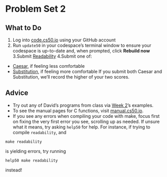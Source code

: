 # Problem Set 2
## What to Do
1. Log into [code.cs50.io](https://code.cs50.io/) using your GitHub account
2. Run `update50` in your codespace’s terminal window to ensure your codespace is up-to-date and, when prompted, click **Rebuild now**
3.Submit [Readability](https://cs50.harvard.edu/x/2022/psets/2/readability/)
4.Submit one of:
  - [Caesar](https://cs50.harvard.edu/x/2022/psets/2/caesar/), if feeling less comfortable
  - [Substitution](https://cs50.harvard.edu/x/2022/psets/2/substitution/), if feeling more comfortable
If you submit both Caesar and Substitution, we’ll record the higher of your two scores.

## Advice
- Try out any of David’s programs from class via [Week 2]()’s examples.
- To see the manual pages for C functions, visit [manual.cs50.io]().
- If you see any errors when compiling your code with make, focus first on fixing the very first error you see, scrolling up as needed. If unsure what it means, try asking `help50` for help. For instance, if trying to compile `readability`, and

```
make readability
```

is yielding errors, try running
```
help50 make readability
```
instead!
